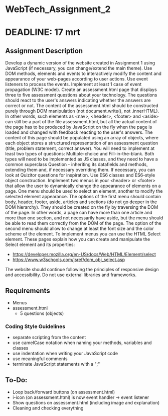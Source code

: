 # WebTech_Assignment_2
# DEADLINE: 17 mrt

## Assignment Description
Develop a dynamic version of the website created in Assignment 1 using JavaScript (if necessary, you can change/extend the main theme). Use DOM methods, elements and events to interactively modify the content and appearance of your web-pages according to user actions. Use event listeners to process the events. Implement at least 1 case of event propagation (W3C model).
Create an assessment.html page that displays three to five assessment questions about your technology. The questions should react to the user's answers indicating whether the answers are correct or not. The content of the assessment.html should be constructed purely through DOM manipulation (not document.write(), not .innerHTML). In other words, such elements as \<nav\>, \<header\>, \<footer\> and \<aside\> can still be a part of the file assessment.html, but all the actual content of the page has to be produced by JavaScript on the fly when the page is loaded and changed with feedback reacting to the user's answers.
The content of this page should be populated using an array of objects, where each object stores a structured representation of an assessment question (title, problem statement, correct answer). You will need to implement at least two types of questions: Multiple-choice and Fill-in-the-blank. Both types will need to be implemented as JS classes, and they need to have a common superclass Question - inheriting its datafields and methods, extending them and, if necessary overriding them. If necessary, you can look at Quizitor questions for inspiration.
Use ES6 classes and ES6-style object construction.
Implement two menus in your \<header\> or \<footer\> that allow the user to dynamically change the appearance  of elements on a page. One menu should be used to select an element, another to modify the selected element appearance. The options of the first menu should  contain body, header, footer, aside, articles and sections (do not go deeper in the DOM hierarchy). They should be created on the fly by traversing the DOM of the page. In other words, a page can have more than one article and more than one section, and not necessarily have aside, but the menu should be able to read them correctly from the DOM of the page. The option of the second menu should allow to change at least the font size and the color scheme of the element.
To implement menus you can use the HTML Select element. These pages explain how you can create and manipulate the Select element and its properties:
  - https://developer.mozilla.org/en-US/docs/Web/HTML/Element/select
  - https://www.w3schools.com/jsref/dom_obj_select.asp

The website should continue following the principles of responsive design and accessibility.
Do not use external libraries and frameworks.

## Requirements
- Menus
- assessment.html
  - 5 questions (objects)

### Coding Style Guidelines
- separate scripting from the content 
- use camelCase notation when naming your methods, variables and classes
- use indentation when writing your JavaScript code
- use meaningful comments
- terminate JavaScript statements with a ";"



## To-Do:
- Loop back/forward buttons (on assessment.html)
- i-icon (on assessment.html) is now event handler -> event listener
- Show questions on assessment.html (including image and explanation)
- Cleaning and checking everything